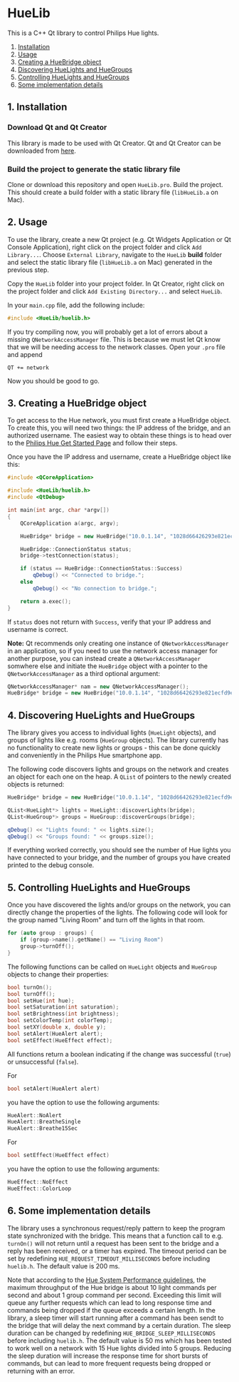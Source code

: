 # HueLib

This is a C++ Qt library to control Philips Hue lights.

1. [Installation](#installation)
2. [Usage](#usage)
3. [Creating a HueBridge object](#create)
3. [Discovering HueLights and HueGroups](#discover)
4. [Controlling HueLights and HueGroups](#control)
5. [Some implementation details](#implementation)

<a name="installation"></a>
## 1. Installation

### Download Qt and Qt Creator
This library is made to be used with Qt Creator. Qt and Qt Creator can be downloaded from [here](https://www.qt.io/download).

### Build the project to generate the static library file
Clone or download this repository and open `HueLib.pro`. Build the project. This should create a build folder with a static library file (`libHueLib.a` on Mac).

<a name="usage"></a>
## 2. Usage
To use the library, create a new Qt project (e.g. Qt Widgets Application or Qt Console Application), right click on the project folder and click `Add Library...`. Choose `External Library`, navigate to the `HueLib` **build** folder and select the static library file (`libHueLib.a` on Mac) generated in the previous step.

Copy the `HueLib` folder into your project folder. In Qt Creator, right click on the project folder and click `Add Existing Directory...` and select `HueLib`.

In your `main.cpp` file, add the following include:
```c++
#include <HueLib/huelib.h>
```
If you try compiling now, you will probably get a lot of errors about a missing `QNetworkAccessManager` file. This is because we must let Qt know that we will be needing access to the network classes. Open your `.pro` file and append
```qmake
QT += network
```
Now you should be good to go.

<a name="create"></a>
## 3. Creating a HueBridge object
To get access to the Hue network, you must first create a HueBridge object. To create this, you will need two things: the IP address of the bridge, and an authorized username. The easiest way to obtain these things is to head over to the [Philips Hue Get Started Page](https://developers.meethue.com/develop/get-started-2/) and follow their steps.

Once you have the IP address and username, create a HueBridge object like this:
```c++
#include <QCoreApplication>

#include <HueLib/huelib.h>
#include <QtDebug>

int main(int argc, char *argv[])
{
    QCoreApplication a(argc, argv);

    HueBridge* bridge = new HueBridge("10.0.1.14", "1028d66426293e821ecfd9ef1a0731df");

    HueBridge::ConnectionStatus status;
    bridge->testConnection(status);

    if (status == HueBridge::ConnectionStatus::Success)
        qDebug() << "Connected to bridge.";
    else
        qDebug() << "No connection to bridge.";

    return a.exec();
}
```
If `status` does not return with `Success`, verify that your IP address and username is correct.

**Note:** Qt recommends only creating one instance of `QNetworkAccessManager` in an application, so if you need to use the network access manager for another purpose, you can instead create a `QNetworkAccessManager` somwhere else and initiate the `HueBridge` object with a pointer to the `QNetworkAccessManager` as a third optional argument:
```c++
QNetworkAccessManager* nam = new QNetworkAccessManager();
HueBridge* bridge = new HueBridge("10.0.1.14", "1028d66426293e821ecfd9ef1a0731df", nam);
```
<a name="discover"></a>
## 4. Discovering HueLights and HueGroups
The library gives you access to individual lights (`HueLight` objects), and groups of lights like e.g. rooms (`HueGroup` objects). The library currently has no functionality to create new lights or groups - this can be done quickly and conveniently in the Philips Hue smartphone app.

The following code discovers lights and groups on the network and creates an object for each one on the heap. A `QList` of pointers to the newly created objects is returned:

```c++
HueBridge* bridge = new HueBridge("10.0.1.14", "1028d66426293e821ecfd9ef1a0731df");

QList<HueLight*> lights = HueLight::discoverLights(bridge);
QList<HueGroup*> groups = HueGroup::discoverGroups(bridge);

qDebug() << "Lights found: " << lights.size();
qDebug() << "Groups found: " << groups.size();
```

If everything worked correctly, you should see the number of Hue lights you have connected to your bridge, and the number of groups you have created printed to the debug console.

<a name="control"></a>
## 5. Controlling HueLights and HueGroups
Once you have discovered the lights and/or groups on the network, you can directly change the properties of the lights. The following code will look for the group named "Living Room" and turn off the lights in that room.
```c++
for (auto group : groups) {
    if (group->name().getName() == "Living Room")
    group->turnOff();
}
```

The following functions can be called on `HueLight` objects and `HueGroup` objects to change their properties:
```c++
bool turnOn();
bool turnOff();
bool setHue(int hue);
bool setSaturation(int saturation);
bool setBrightness(int brightness);
bool setColorTemp(int colorTemp);
bool setXY(double x, double y);
bool setAlert(HueAlert alert);
bool setEffect(HueEffect effect);
```
All functions return a boolean indicating if the change was successful (`true`) or unsuccessful (`false`).

For
```c++
bool setAlert(HueAlert alert)
```
you have the option to use the following arguments:
```c++
HueAlert::NoAlert
HueAlert::BreatheSingle
HueAlert::Breathe15Sec
````

For
```c++
bool setEffect(HueEffect effect)
```
you have the option to use the following arguments:
```c++
HueEffect::NoEffect
HueEffect::ColorLoop
````
<a name="implementation"></a>
## 6. Some implementation details
The library uses a synchronous request/reply pattern to keep the program state synchronized with the bridge. This means that a function call to e.g. `turnOn()` will not return until a request has been sent to the bridge and a reply has been received, or a timer has expired. The timeout period can be set by redefining `HUE_REQUEST_TIMEOUT_MILLISECONDS` before including `huelib.h`. The default value is 200 ms.

Note that according to the [Hue System Performance guidelines](https://developers.meethue.com/develop/application-design-guidance/hue-system-performance/), the maximum throughput of the Hue bridge is about 10 light commands per second and about 1 group command per second. Exceeding this limit will queue any further requests which can lead to long response time and commands being dropped if the queue exceeds a certain length. In the library, a sleep timer will start running after a command has been sendt to the bridge that will delay the next command by a certain duration. The sleep duration can be changed by redefining `HUE_BRIDGE_SLEEP_MILLISECONDS` before including `huelib.h`. The default value is 50 ms which has been tested to work well on a network with 15 Hue lights divided into 5 groups. Reducing the sleep duration will increase the response time for short bursts of commands, but can lead to more frequent requests being dropped or returning with an error.


